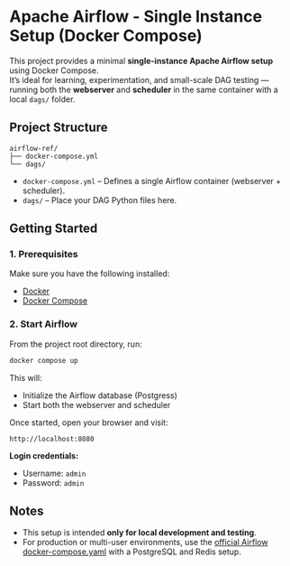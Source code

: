 # Apache Airflow - Single Instance Setup (Docker Compose)

This project provides a minimal **single-instance Apache Airflow setup** using Docker Compose.  
It’s ideal for learning, experimentation, and small-scale DAG testing — running both the **webserver** and **scheduler** in the same container with a local `dags/` folder.

## Project Structure

```
airflow-ref/
├── docker-compose.yml
└── dags/

```

- `docker-compose.yml` – Defines a single Airflow container (webserver + scheduler).
- `dags/` – Place your DAG Python files here.

## Getting Started

### 1. Prerequisites

Make sure you have the following installed:

- [Docker](https://docs.docker.com/get-docker/)
- [Docker Compose](https://docs.docker.com/compose/)

### 2. Start Airflow

From the project root directory, run:

```bash
docker compose up
```

This will:

- Initialize the Airflow database (Postgress)
- Start both the webserver and scheduler

Once started, open your browser and visit:

```
http://localhost:8080
```

**Login credentials:**

- Username: `admin`
- Password: `admin`

## Notes

- This setup is intended **only for local development and testing**.
- For production or multi-user environments, use the [official Airflow docker-compose.yaml](https://airflow.apache.org/docs/apache-airflow/stable/howto/docker-compose/index.html) with a PostgreSQL and Redis setup.
